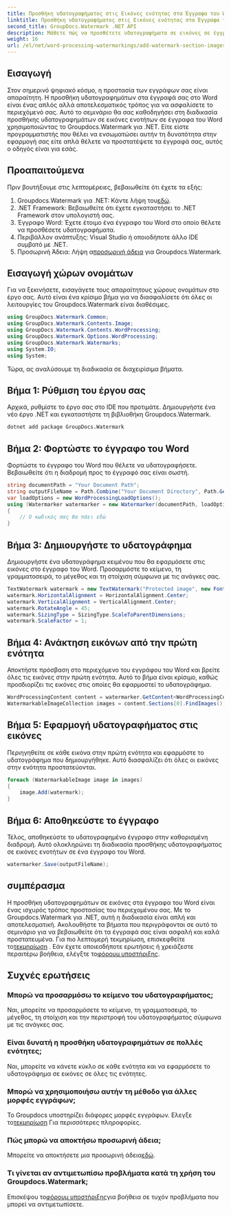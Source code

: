 ```yaml
---
title: Προσθήκη υδατογραφήματος στις Εικόνες ενότητας στα Έγγραφα του Word
linktitle: Προσθήκη υδατογραφήματος στις Εικόνες ενότητας στα Έγγραφα του Word
second_title: GroupDocs.Watermark .NET API
description: Μάθετε πώς να προσθέτετε υδατογραφήματα σε εικόνες σε έγγραφα του Word χρησιμοποιώντας το υδατογράφημα Groupdocs για .NET. Ακολουθήστε τον οδηγό μας για ασφαλή και επαγγελματική προστασία εγγράφων.
weight: 16
url: /el/net/word-processing-watermarkings/add-watermark-section-images-word-docs/
---
```

## Εισαγωγή
Στον σημερινό ψηφιακό κόσμο, η προστασία των εγγράφων σας είναι απαραίτητη. Η προσθήκη υδατογραφημάτων στα έγγραφά σας στο Word είναι ένας απλός αλλά αποτελεσματικός τρόπος για να ασφαλίσετε το περιεχόμενό σας. Αυτό το σεμινάριο θα σας καθοδηγήσει στη διαδικασία προσθήκης υδατογραφημάτων σε εικόνες ενοτήτων σε έγγραφα του Word χρησιμοποιώντας το Groupdocs.Watermark για .NET. Είτε είστε προγραμματιστής που θέλει να ενσωματώσει αυτήν τη δυνατότητα στην εφαρμογή σας είτε απλά θέλετε να προστατέψετε τα έγγραφά σας, αυτός ο οδηγός είναι για εσάς.
## Προαπαιτούμενα
Πριν βουτήξουμε στις λεπτομέρειες, βεβαιωθείτε ότι έχετε τα εξής:
1.  Groupdocs.Watermark για .NET: Κάντε λήψη του[εδώ](https://releases.groupdocs.com/Watermark/net/).
2. .NET Framework: Βεβαιωθείτε ότι έχετε εγκαταστήσει το .NET Framework στον υπολογιστή σας.
3. Έγγραφο Word: Έχετε έτοιμο ένα έγγραφο του Word στο οποίο θέλετε να προσθέσετε υδατογραφήματα.
4. Περιβάλλον ανάπτυξης: Visual Studio ή οποιοδήποτε άλλο IDE συμβατό με .NET.
5.  Προσωρινή Άδεια: Λήψη α[προσωρινή άδεια](https://purchase.groupdocs.com/temporary-license/) για Groupdocs.Watermark.
## Εισαγωγή χώρων ονομάτων
Για να ξεκινήσετε, εισαγάγετε τους απαραίτητους χώρους ονομάτων στο έργο σας. Αυτό είναι ένα κρίσιμο βήμα για να διασφαλίσετε ότι όλες οι λειτουργίες του Groupdocs.Watermark είναι διαθέσιμες.
```csharp
using GroupDocs.Watermark.Common;
using GroupDocs.Watermark.Contents.Image;
using GroupDocs.Watermark.Contents.WordProcessing;
using GroupDocs.Watermark.Options.WordProcessing;
using GroupDocs.Watermark.Watermarks;
using System.IO;
using System;
```
Τώρα, ας αναλύσουμε τη διαδικασία σε διαχειρίσιμα βήματα.
## Βήμα 1: Ρύθμιση του έργου σας
Αρχικά, ρυθμίστε το έργο σας στο IDE που προτιμάτε. Δημιουργήστε ένα νέο έργο .NET και εγκαταστήστε τη βιβλιοθήκη Groupdocs.Watermark.
```bash
dotnet add package GroupDocs.Watermark
```
## Βήμα 2: Φορτώστε το έγγραφο του Word
Φορτώστε το έγγραφο του Word που θέλετε να υδατογραφήσετε. Βεβαιωθείτε ότι η διαδρομή προς το έγγραφό σας είναι σωστή.
```csharp
string documentPath = "Your Document Path";
string outputFileName = Path.Combine("Your Document Directory", Path.GetFileName(documentPath));
var loadOptions = new WordProcessingLoadOptions();
using (Watermarker watermarker = new Watermarker(documentPath, loadOptions))
{
    // Ο κωδικός σας θα πάει εδώ
}
```
## Βήμα 3: Δημιουργήστε το υδατογράφημα
Δημιουργήστε ένα υδατογράφημα κειμένου που θα εφαρμόσετε στις εικόνες στο έγγραφο του Word. Προσαρμόστε το κείμενο, τη γραμματοσειρά, το μέγεθος και τη στοίχιση σύμφωνα με τις ανάγκες σας.
```csharp
TextWatermark watermark = new TextWatermark("Protected image", new Font("Arial", 8));
watermark.HorizontalAlignment = HorizontalAlignment.Center;
watermark.VerticalAlignment = VerticalAlignment.Center;
watermark.RotateAngle = 45;
watermark.SizingType = SizingType.ScaleToParentDimensions;
watermark.ScaleFactor = 1;
```
## Βήμα 4: Ανάκτηση εικόνων από την πρώτη ενότητα
Αποκτήστε πρόσβαση στο περιεχόμενο του εγγράφου του Word και βρείτε όλες τις εικόνες στην πρώτη ενότητα. Αυτό το βήμα είναι κρίσιμο, καθώς προσδιορίζει τις εικόνες στις οποίες θα εφαρμοστεί το υδατογράφημα.
```csharp
WordProcessingContent content = watermarker.GetContent<WordProcessingContent>();
WatermarkableImageCollection images = content.Sections[0].FindImages();
```
## Βήμα 5: Εφαρμογή υδατογραφήματος στις εικόνες
Περιηγηθείτε σε κάθε εικόνα στην πρώτη ενότητα και εφαρμόστε το υδατογράφημα που δημιουργήθηκε. Αυτό διασφαλίζει ότι όλες οι εικόνες στην ενότητα προστατεύονται.
```csharp
foreach (WatermarkableImage image in images)
{
    image.Add(watermark);
}
```
## Βήμα 6: Αποθηκεύστε το έγγραφο
Τέλος, αποθηκεύστε το υδατογραφημένο έγγραφο στην καθορισμένη διαδρομή. Αυτό ολοκληρώνει τη διαδικασία προσθήκης υδατογραφήματος σε εικόνες ενοτήτων σε ένα έγγραφο του Word.
```csharp
watermarker.Save(outputFileName);
```
## συμπέρασμα
Η προσθήκη υδατογραφημάτων σε εικόνες στα έγγραφα του Word είναι ένας ισχυρός τρόπος προστασίας του περιεχομένου σας. Με το Groupdocs.Watermark για .NET, αυτή η διαδικασία είναι απλή και αποτελεσματική. Ακολουθήστε τα βήματα που περιγράφονται σε αυτό το σεμινάριο για να βεβαιωθείτε ότι τα έγγραφά σας είναι ασφαλή και καλά προστατευμένα.
 Για πιο λεπτομερή τεκμηρίωση, επισκεφθείτε το[τεκμηρίωση](https://tutorials.groupdocs.com/Watermark/net/) . Εάν έχετε οποιεσδήποτε ερωτήσεις ή χρειάζεστε περαιτέρω βοήθεια, ελέγξτε το[φόρουμ υποστήριξης](https://forum.groupdocs.com/c/watermark/19).
## Συχνές ερωτήσεις
### Μπορώ να προσαρμόσω το κείμενο του υδατογραφήματος;
Ναι, μπορείτε να προσαρμόσετε το κείμενο, τη γραμματοσειρά, το μέγεθος, τη στοίχιση και την περιστροφή του υδατογραφήματος σύμφωνα με τις ανάγκες σας.
### Είναι δυνατή η προσθήκη υδατογραφημάτων σε πολλές ενότητες;
Ναι, μπορείτε να κάνετε κύκλο σε κάθε ενότητα και να εφαρμόσετε το υδατογράφημα σε εικόνες σε όλες τις ενότητες.
### Μπορώ να χρησιμοποιήσω αυτήν τη μέθοδο για άλλες μορφές εγγράφων;
 Το Groupdocs υποστηρίζει διάφορες μορφές εγγράφων. Ελεγξε το[τεκμηρίωση](https://tutorials.groupdocs.com/Watermark/net/) Για περισσότερες πληροφορίες.
### Πώς μπορώ να αποκτήσω προσωρινή άδεια;
 Μπορείτε να αποκτήσετε μια προσωρινή άδεια[εδώ](https://purchase.groupdocs.com/temporary-license/).
### Τι γίνεται αν αντιμετωπίσω προβλήματα κατά τη χρήση του Groupdocs.Watermark;
 Επισκέψου το[φόρουμ υποστήριξης](https://forum.groupdocs.com/c/watermark/19)για βοήθεια σε τυχόν προβλήματα που μπορεί να αντιμετωπίσετε.